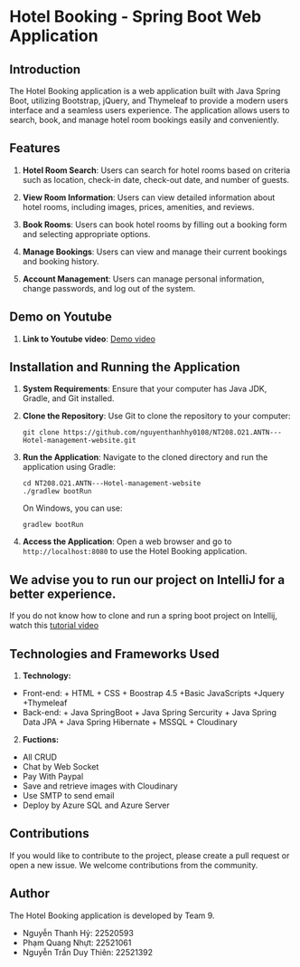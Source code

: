 # Hotel Booking - Spring Boot Web Application

## Introduction

The Hotel Booking application is a web application built with Java Spring Boot, utilizing Bootstrap, jQuery, and Thymeleaf to provide a modern users interface and a seamless users experience. The application allows users to search, book, and manage hotel room bookings easily and conveniently.

## Features

1. **Hotel Room Search**: Users can search for hotel rooms based on criteria such as location, check-in date, check-out date, and number of guests.

2. **View Room Information**: Users can view detailed information about hotel rooms, including images, prices, amenities, and reviews.

3. **Book Rooms**: Users can book hotel rooms by filling out a booking form and selecting appropriate options.

4. **Manage Bookings**: Users can view and manage their current bookings and booking history.

5. **Account Management**: Users can manage personal information, change passwords, and log out of the system.

## Demo on Youtube
1. **Link to Youtube video**: [Demo video](https://www.youtube.com/watch?v=HkZits2oE8g)

## Installation and Running the Application

1. **System Requirements**: Ensure that your computer has Java JDK, Gradle, and Git installed.

2. **Clone the Repository**: Use Git to clone the repository to your computer:

    ```
    git clone https://github.com/nguyenthanhhy0108/NT208.O21.ANTN---Hotel-management-website.git
    ```

3. **Run the Application**: Navigate to the cloned directory and run the application using Gradle:

    ```
    cd NT208.O21.ANTN---Hotel-management-website
    ./gradlew bootRun
    ```

   On Windows, you can use:

    ```
    gradlew bootRun
    ```

4. **Access the Application**: Open a web browser and go to `http://localhost:8080` to use the Hotel Booking application.

## We advise you to run our project on IntelliJ for a better experience.

If you do not know how to clone and run a spring boot project on Intellij, watch this [tutorial video](https://www.youtube.com/watch?v=ZqxVJ9gEKo0&t=161s)


## Technologies and Frameworks Used

1. **Technology:**
- Front-end: 
          + HTML
          + CSS
          + Boostrap 4.5
          +Basic JavaScripts
          +Jquery
          +Thymeleaf
- Back-end:
          + Java SpringBoot
          + Java Spring Sercurity
          + Java Spring Data JPA
          + Java Spring Hibernate
          + MSSQL
          + Cloudinary


2. **Fuctions:**
- All CRUD
- Chat by Web Socket
- Pay With Paypal
- Save and retrieve images with Cloudinary
- Use SMTP to send email
- Deploy by Azure SQL and Azure Server

## Contributions

If you would like to contribute to the project, please create a pull request or open a new issue. We welcome contributions from the community.

## Author

The Hotel Booking application is developed by Team 9.
- Nguyễn Thanh Hỷ: 22520593
- Phạm Quang Nhựt: 22521061
- Nguyễn Trần Duy Thiên: 22521392

  
